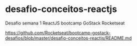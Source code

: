 # desafio-conceitos-reactjs
Desafio semana 1 ReactJS bootcamp GoStack Rocketseat

https://github.com/Rocketseat/bootcamp-gostack-desafios/blob/master/desafio-conceitos-reactjs/README.md
